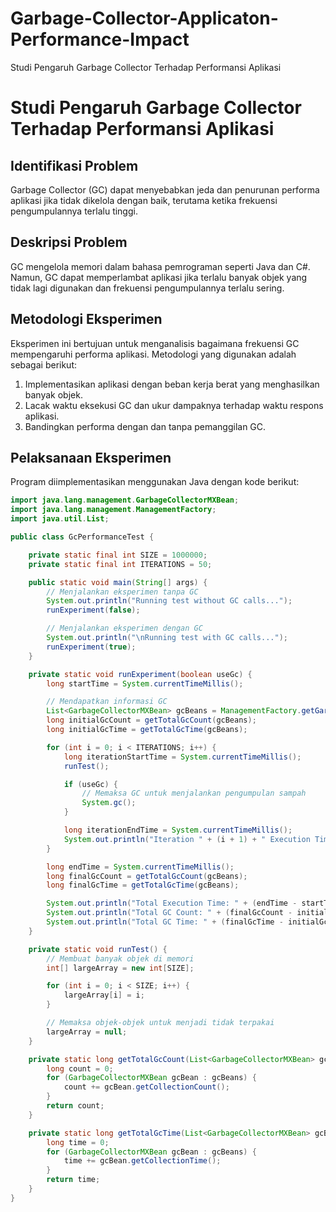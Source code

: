 # Garbage-Collector-Applicaton-Performance-Impact
Studi Pengaruh Garbage Collector Terhadap Performansi Aplikasi
# Studi Pengaruh Garbage Collector Terhadap Performansi Aplikasi

## Identifikasi Problem
Garbage Collector (GC) dapat menyebabkan jeda dan penurunan performa aplikasi jika tidak dikelola dengan baik, terutama ketika frekuensi pengumpulannya terlalu tinggi.

## Deskripsi Problem
GC mengelola memori dalam bahasa pemrograman seperti Java dan C#. Namun, GC dapat memperlambat aplikasi jika terlalu banyak objek yang tidak lagi digunakan dan frekuensi pengumpulannya terlalu sering.

## Metodologi Eksperimen
Eksperimen ini bertujuan untuk menganalisis bagaimana frekuensi GC mempengaruhi performa aplikasi. Metodologi yang digunakan adalah sebagai berikut:
1. Implementasikan aplikasi dengan beban kerja berat yang menghasilkan banyak objek.
2. Lacak waktu eksekusi GC dan ukur dampaknya terhadap waktu respons aplikasi.
3. Bandingkan performa dengan dan tanpa pemanggilan GC.

## Pelaksanaan Eksperimen
Program diimplementasikan menggunakan Java dengan kode berikut:

```java
import java.lang.management.GarbageCollectorMXBean;
import java.lang.management.ManagementFactory;
import java.util.List;

public class GcPerformanceTest {

    private static final int SIZE = 1000000;
    private static final int ITERATIONS = 50;

    public static void main(String[] args) {
        // Menjalankan eksperimen tanpa GC
        System.out.println("Running test without GC calls...");
        runExperiment(false);

        // Menjalankan eksperimen dengan GC
        System.out.println("\nRunning test with GC calls...");
        runExperiment(true);
    }

    private static void runExperiment(boolean useGc) {
        long startTime = System.currentTimeMillis();

        // Mendapatkan informasi GC
        List<GarbageCollectorMXBean> gcBeans = ManagementFactory.getGarbageCollectorMXBeans();
        long initialGcCount = getTotalGcCount(gcBeans);
        long initialGcTime = getTotalGcTime(gcBeans);

        for (int i = 0; i < ITERATIONS; i++) {
            long iterationStartTime = System.currentTimeMillis();
            runTest();

            if (useGc) {
                // Memaksa GC untuk menjalankan pengumpulan sampah
                System.gc();
            }

            long iterationEndTime = System.currentTimeMillis();
            System.out.println("Iteration " + (i + 1) + " Execution Time: " + (iterationEndTime - iterationStartTime) + " ms");
        }

        long endTime = System.currentTimeMillis();
        long finalGcCount = getTotalGcCount(gcBeans);
        long finalGcTime = getTotalGcTime(gcBeans);

        System.out.println("Total Execution Time: " + (endTime - startTime) + " ms");
        System.out.println("Total GC Count: " + (finalGcCount - initialGcCount));
        System.out.println("Total GC Time: " + (finalGcTime - initialGcTime) + " ms");
    }

    private static void runTest() {
        // Membuat banyak objek di memori
        int[] largeArray = new int[SIZE];

        for (int i = 0; i < SIZE; i++) {
            largeArray[i] = i;
        }

        // Memaksa objek-objek untuk menjadi tidak terpakai
        largeArray = null;
    }

    private static long getTotalGcCount(List<GarbageCollectorMXBean> gcBeans) {
        long count = 0;
        for (GarbageCollectorMXBean gcBean : gcBeans) {
            count += gcBean.getCollectionCount();
        }
        return count;
    }

    private static long getTotalGcTime(List<GarbageCollectorMXBean> gcBeans) {
        long time = 0;
        for (GarbageCollectorMXBean gcBean : gcBeans) {
            time += gcBean.getCollectionTime();
        }
        return time;
    }
}

